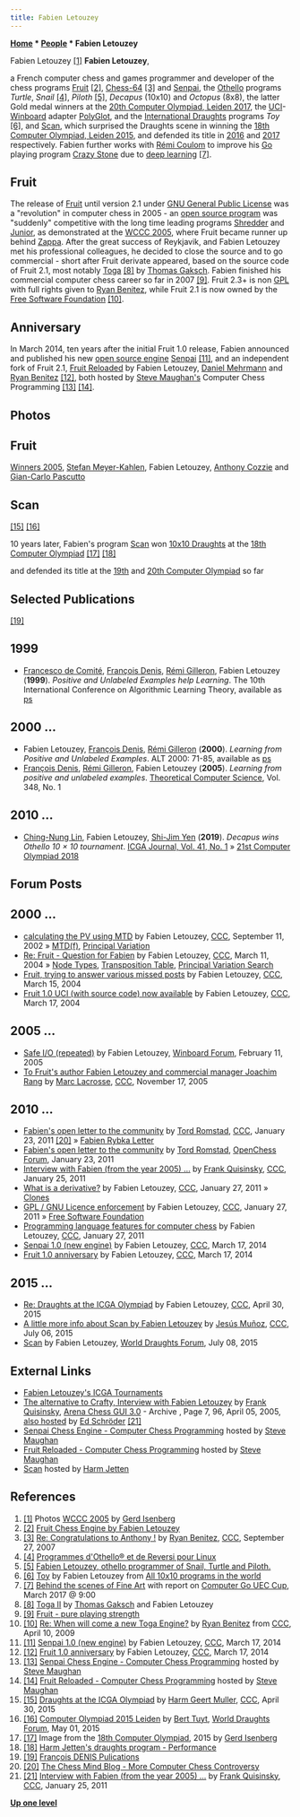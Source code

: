 ```yaml
---
title: Fabien Letouzey
---
```

**[Home](Home "Home") * [People](People "People") * Fabien Letouzey**

[](File:FabienLetouzey2005.JPG) Fabien Letouzey <a id="cite-note-1" href="#cite-ref-1">[1]</a>
**Fabien Letouzey**,

a French computer chess and games programmer and developer of the chess programs [Fruit](Fruit "Fruit") <a id="cite-note-2" href="#cite-ref-2">[2]</a>, [Chess-64](Chess-64 "Chess-64") <a id="cite-note-3" href="#cite-ref-3">[3]</a> and [Senpai](Senpai "Senpai"), the [Othello](Othello "Othello") programs *Turtle*, *Snail* <a id="cite-note-4" href="#cite-ref-4">[4]</a>, *Piloth* <a id="cite-note-5" href="#cite-ref-5">[5]</a>, *Decapus* (10x10) and *Octopus* (8x8), the latter Gold medal winners at the [20th Computer Olympiad, Leiden 2017](20th_Computer_Olympiad#Othello "20th Computer Olympiad"), the [UCI](UCI "UCI")-[Winboard](Chess_Engine_Communication_Protocol "Chess Engine Communication Protocol") adapter [PolyGlot](PolyGlot "PolyGlot"), and the [International Draughts](Draughts "Draughts") programs *Toy* <a id="cite-note-6" href="#cite-ref-6">[6]</a>, and [Scan](index.php?title=Scan&action=edit&redlink=1 "Scan (page does not exist)"), which surprised the Draughts scene in winning the [18th Computer Olympiad, Leiden 2015](18th_Computer_Olympiad#Draughts "18th Computer Olympiad"), and defended its title in [2016](19th_Computer_Olympiad#Draughts "19th Computer Olympiad") and [2017](20th_Computer_Olympiad#Draughts "20th Computer Olympiad") respectively. Fabien further works with [Rémi Coulom](R%C3%A9mi_Coulom "Rémi Coulom") to improve his [Go](Go "Go") playing program [Crazy Stone](index.php?title=Crazy_Stone&action=edit&redlink=1 "Crazy Stone (page does not exist)") due to [deep learning](Deep_Learning "Deep Learning") <a id="cite-note-7" href="#cite-ref-7">[7]</a>.

## Fruit

The release of [Fruit](Fruit "Fruit") until version 2.1 under [GNU General Public License](Free_Software_Foundation#GPL "Free Software Foundation") was a "revolution" in computer chess in 2005 - an [open source program](Category:Open_Source "Category:Open Source") was "suddenly" competitive with the long time leading programs [Shredder](Shredder "Shredder") and [Junior](Junior "Junior"), as demonstrated at the [WCCC 2005](WCCC_2005 "WCCC 2005"), where Fruit became runner up behind [Zappa](Zappa "Zappa"). After the great success of Reykjavik, and Fabien Letouzey met his professional colleagues, he decided to close the source and to go commercial - short after Fruit derivate appeared, based on the source code of Fruit 2.1, most notably [Toga](Toga "Toga") <a id="cite-note-8" href="#cite-ref-8">[8]</a> by [Thomas Gaksch](Thomas_Gaksch "Thomas Gaksch"). Fabien finished his commercial computer chess career so far in 2007 <a id="cite-note-9" href="#cite-ref-9">[9]</a>. Fruit 2.3+ is non [GPL](Free_Software_Foundation#GPL "Free Software Foundation") with full rights given to [Ryan Benitez](Ryan_Benitez "Ryan Benitez"), while Fruit 2.1 is now owned by the [Free Software Foundation](Free_Software_Foundation "Free Software Foundation") <a id="cite-note-10" href="#cite-ref-10">[10]</a>.

## Anniversary

In March 2014, ten years after the initial Fruit 1.0 release, Fabien announced and published his new [open source engine](Category:Open_Source "Category:Open Source") [Senpai](Senpai "Senpai") <a id="cite-note-11" href="#cite-ref-11">[11]</a>, and an independent fork of Fruit 2.1, [Fruit Reloaded](Fruit_Reloaded "Fruit Reloaded") by Fabien Letouzey, [Daniel Mehrmann](Daniel_Mehrmann "Daniel Mehrmann") and [Ryan Benitez](Ryan_Benitez "Ryan Benitez") <a id="cite-note-12" href="#cite-ref-12">[12]</a>, both hosted by [Steve Maughan's](Steve_Maughan "Steve Maughan") Computer Chess Programming <a id="cite-note-13" href="#cite-ref-13">[13]</a> <a id="cite-note-14" href="#cite-ref-14">[14]</a>.

## Photos

## Fruit

[](File:WinnersWCCC2005.jpg)
[Winners 2005](WCCC_2005 "WCCC 2005"), [Stefan Meyer-Kahlen](Stefan_Meyer-Kahlen "Stefan Meyer-Kahlen"), Fabien Letouzey, [Anthony Cozzie](Anthony_Cozzie "Anthony Cozzie") and [Gian-Carlo Pascutto](Gian-Carlo_Pascutto "Gian-Carlo Pascutto")

## Scan

<a id="cite-note-15" href="#cite-ref-15">[15]</a> <a id="cite-note-16" href="#cite-ref-16">[16]</a>

[](File:FabienLetouzeyScan10x10Draughts2015.JPG)
10 years later, Fabien's program [Scan](index.php?title=Scan&action=edit&redlink=1 "Scan (page does not exist)") won [10x10 Draughts](Draughts "Draughts") at the [18th Computer Olympiad](18th_Computer_Olympiad#Draughts "18th Computer Olympiad") <a id="cite-note-17" href="#cite-ref-17">[17]</a> <a id="cite-note-18" href="#cite-ref-18">[18]</a>

and defended its title at the [19th](19th_Computer_Olympiad#Draughts "19th Computer Olympiad") and [20th Computer Olympiad](20th_Computer_Olympiad#Draughts "20th Computer Olympiad") so far

## Selected Publications

<a id="cite-note-19" href="#cite-ref-19">[19]</a>

## 1999

- [Francesco de Comité](http://www2.lifl.fr/~decomite/), [François Denis](http://www.lif.univ-mrs.fr/~fdenis/), [Rémi Gilleron](https://pro.univ-lille.fr/remi-gilleron/), Fabien Letouzey (**1999**). *Positive and Unlabeled Examples help Learning*. The 10th International Conference on Algorithmic Learning Theory, available as [ps](http://www.cmi.univ-mrs.fr/%7Efdenis/alt99.ps)

## 2000 ...

- Fabien Letouzey, [François Denis](http://www.lif.univ-mrs.fr/~fdenis/), [Rémi Gilleron](https://pro.univ-lille.fr/remi-gilleron/) (**2000**). *Learning from Positive and Unlabeled Examples*. ALT 2000: 71-85, available as [ps](http://www.cmi.univ-mrs.fr/%7Efdenis/alt00a.ps)
- [François Denis](http://www.lif.univ-mrs.fr/~fdenis/), [Rémi Gilleron](https://pro.univ-lille.fr/remi-gilleron/), Fabien Letouzey (**2005**). *Learning from positive and unlabeled examples*. [Theoretical Computer Science](<https://en.wikipedia.org/wiki/Theoretical_Computer_Science_(journal)>), Vol. 348, No. 1

## 2010 ...

- [Ching-Nung Lin](index.php?title=Ching-Nung_Lin&action=edit&redlink=1 "Ching-Nung Lin (page does not exist)"), Fabien Letouzey, [Shi-Jim Yen](Shi-Jim_Yen "Shi-Jim Yen") (**2019**). *Decapus wins Othello 10 × 10 tournament*. [ICGA Journal, Vol. 41, No. 1](ICGA_Journal#41_1 "ICGA Journal") » [21st Computer Olympiad 2018](index.php?title=21st_Computer_Olympiad&action=edit&redlink=1 "21st Computer Olympiad (page does not exist)")

## Forum Posts

## 2000 ...

- [calculating the PV using MTD](https://www.stmintz.com/ccc/index.php?id=251543) by Fabien Letouzey, [CCC](CCC "CCC"), September 11, 2002 » [MTD(f)](</MTD(f)> "MTD(f)"), [Principal Variation](Principal_Variation "Principal Variation")
- [Re: Fruit - Question for Fabien](https://www.stmintz.com/ccc/index.php?id=354016) by Fabien Letouzey, [CCC](CCC "CCC"), March 11, 2004 » [Node Types](Node_Types "Node Types"), [Transposition Table](Transposition_Table "Transposition Table"), [Principal Variation Search](Principal_Variation_Search "Principal Variation Search")
- [Fruit, trying to answer various missed posts](https://www.stmintz.com/ccc/index.php?id=354644) by Fabien Letouzey, [CCC](CCC "CCC"), March 15, 2004
- [Fruit 1.0 UCI (with source code) now available](https://www.stmintz.com/ccc/index.php?id=355103) by Fabien Letouzey, [CCC](CCC "CCC"), March 17, 2004

## 2005 ...

- [Safe I/O (repeated)](http://www.open-aurec.com/wbforum/viewtopic.php?f=4&t=1622) by Fabien Letouzey, [Winboard Forum](Computer_Chess_Forums "Computer Chess Forums"), February 11, 2005
- [To Fruit's author Fabien Letouzey and commercial manager Joachim Rang](https://www.stmintz.com/ccc/index.php?id=462330) by [Marc Lacrosse](index.php?title=Marc_Lacrosse&action=edit&redlink=1 "Marc Lacrosse (page does not exist)"), [CCC](CCC "CCC"), November 17, 2005

## 2010 ...

- [Fabien's open letter to the community](http://www.talkchess.com/forum/viewtopic.php?t=37762) by [Tord Romstad](Tord_Romstad "Tord Romstad"), [CCC](CCC "CCC"), January 23, 2011 <a id="cite-note-20" href="#cite-ref-20">[20]</a> » [Fabien Rybka Letter](Fabien_Rybka_Letter "Fabien Rybka Letter")
- [Fabien's open letter to the community](http://www.open-chess.org/viewtopic.php?f=3&t=1014) by [Tord Romstad](Tord_Romstad "Tord Romstad"), [OpenChess Forum](Computer_Chess_Forums "Computer Chess Forums"), January 23, 2011
- [Interview with Fabien (from the year 2005) ...](http://www.talkchess.com/forum/viewtopic.php?t=37777) by [Frank Quisinsky](Frank_Quisinsky "Frank Quisinsky"), [CCC](CCC "CCC"), January 25, 2011
- [What is a derivative?](http://www.talkchess.com/forum/viewtopic.php?t=37820) by Fabien Letouzey, [CCC](CCC "CCC"), January 27, 2011 » [Clones](Category:Clone "Category:Clone")
- [GPL / GNU Licence enforcement](http://www.talkchess.com/forum/viewtopic.php?t=37823) by Fabien Letouzey, [CCC](CCC "CCC"), January 27, 2011 » [Free Software Foundation](Free_Software_Foundation "Free Software Foundation")
- [Programming language features for computer chess](http://talkchess.com/forum/viewtopic.php?start=0&t=37825) by Fabien Letouzey, [CCC](CCC "CCC"), January 27, 2011
- [Senpai 1.0 (new engine)](http://www.talkchess.com/forum/viewtopic.php?t=51637) by Fabien Letouzey, [CCC](CCC "CCC"), March 17, 2014
- [Fruit 1.0 anniversary](http://www.talkchess.com/forum/viewtopic.php?t=51638) by Fabien Letouzey, [CCC](CCC "CCC"), March 17, 2014

## 2015 ...

- [Re: Draughts at the ICGA Olympiad](http://www.talkchess.com/forum/viewtopic.php?t=56170&start=2) by Fabien Letouzey, [CCC](CCC "CCC"), April 30, 2015
- [A little more info about Scan by Fabien Letouzey](http://www.talkchess.com/forum/viewtopic.php?t=56884&start=4) by [Jesús Muñoz](index.php?title=Jes%C3%BAs_Mu%C3%B1oz&action=edit&redlink=1 "Jesús Muñoz (page does not exist)"), [CCC](CCC "CCC"), July 06, 2015
- [Scan](http://laatste.info/bb3/viewtopic.php?f=53&t=6786) by Fabien Letouzey, [World Draughts Forum](http://laatste.info/bb3/index.php?sid=a58b41156d433755b2d4b3dc45087638), July 08, 2015

## External Links

- [Fabien Letouzey's ICGA Tournaments](https://www.game-ai-forum.org/icga-tournaments/person.php?id=52)
- [The alternative to Crafty, Interview with Fabien Letouzey](http://www.playwitharena.com/?Newsticker:Archive_7) by [Frank Quisinsky](Frank_Quisinsky "Frank Quisinsky"), [Arena Chess GUI 3.0](Arena "Arena") - Archive , Page 7, 96, April 05, 2005, [also hosted](http://www.top-5000.nl/int/fruit.htm) by [Ed Schröder](Ed_Schroder "Ed Schroder") <a id="cite-note-21" href="#cite-ref-21">[21]</a>
- [Senpai Chess Engine - Computer Chess Programming](http://www.chessprogramming.net/senpai/) hosted by [Steve Maughan](Steve_Maughan "Steve Maughan")
- [Fruit Reloaded - Computer Chess Programming](http://www.chessprogramming.net/fruit-reloaded/) hosted by [Steve Maughan](Steve_Maughan "Steve Maughan")
- [Scan](https://hjetten.home.xs4all.nl/scan/scan.html) hosted by [Harm Jetten](index.php?title=Harm_Jetten&action=edit&redlink=1 "Harm Jetten (page does not exist)")

## References

1. <a id="cite-ref-1" href="#cite-note-1">[1]</a> Photos [WCCC 2005](WCCC_2005 "WCCC 2005") by [Gerd Isenberg](Gerd_Isenberg "Gerd Isenberg")
1. <a id="cite-ref-2" href="#cite-note-2">[2]</a> [Fruit Chess Engine by Fabien Letouzey](http://arctrix.com/nas/chess/fruit/)
1. <a id="cite-ref-3" href="#cite-note-3">[3]</a> [Re: Congratulations to Anthony !](http://www.talkchess.com/forum/viewtopic.php?t=16738&start=13) by [Ryan Benitez](Ryan_Benitez "Ryan Benitez"), [CCC](CCC "CCC"), September 27, 2007
1. <a id="cite-ref-4" href="#cite-note-4">[4]</a> [Programmes d'Othello® et de Reversi pour Linux](http://pagesperso-orange.fr/brunodlb/othelinu.htm)
1. <a id="cite-ref-5" href="#cite-note-5">[5]</a> [Fabien Letouzey, othello programmer of Snail, Turtle and Piloth.](http://www.othello.dk/book/index.php/Fabien_Letouzey)
1. <a id="cite-ref-6" href="#cite-note-6">[6]</a> [Toy](http://windames.free.fr/toy_e.html) by Fabien Letouzey from [All 10x10 programs in the world](http://windames.free.fr/apage76_e.html)
1. <a id="cite-ref-7" href="#cite-note-7">[7]</a> [Behind the scenes of Fine Art](Go#FineArtVideo "Go") with report on [Computer Go UEC Cup](https://en.wikipedia.org/wiki/Computer_Go_UEC_Cup), March 2017 @ 9:00
1. <a id="cite-ref-8" href="#cite-note-8">[8]</a> [Toga II](http://www.superchessengine.com/toga_ii.htm) by [Thomas Gaksch](Thomas_Gaksch "Thomas Gaksch") and Fabien Letouzey
1. <a id="cite-ref-9" href="#cite-note-9">[9]</a> [Fruit - pure playing strength](http://www.fruitchess.com/)
1. <a id="cite-ref-10" href="#cite-note-10">[10]</a> [Re: When will come a new Toga Engine?](http://www.talkchess.com/forum/viewtopic.php?topic_view=threads&p=260688&t=27385) by [Ryan Benitez](Ryan_Benitez "Ryan Benitez") from [CCC](CCC "CCC"), April 10, 2009
1. <a id="cite-ref-11" href="#cite-note-11">[11]</a> [Senpai 1.0 (new engine)](http://www.talkchess.com/forum/viewtopic.php?t=51637) by Fabien Letouzey, [CCC](CCC "CCC"), March 17, 2014
1. <a id="cite-ref-12" href="#cite-note-12">[12]</a> [Fruit 1.0 anniversary](http://www.talkchess.com/forum/viewtopic.php?t=51638) by Fabien Letouzey, [CCC](CCC "CCC"), March 17, 2014
1. <a id="cite-ref-13" href="#cite-note-13">[13]</a> [Senpai Chess Engine - Computer Chess Programming](http://www.chessprogramming.net/senpai/) hosted by [Steve Maughan](Steve_Maughan "Steve Maughan")
1. <a id="cite-ref-14" href="#cite-note-14">[14]</a> [Fruit Reloaded - Computer Chess Programming](http://www.chessprogramming.net/fruit-reloaded/) hosted by [Steve Maughan](Steve_Maughan "Steve Maughan")
1. <a id="cite-ref-15" href="#cite-note-15">[15]</a> [Draughts at the ICGA Olympiad](http://www.talkchess.com/forum/viewtopic.php?t=56170) by [Harm Geert Muller](Harm_Geert_Muller "Harm Geert Muller"), [CCC](CCC "CCC"), April 30, 2015
1. <a id="cite-ref-16" href="#cite-note-16">[16]</a> [Computer Olympiad 2015 Leiden](http://laatste.info/bb3/viewtopic.php?f=53&t=6700) by [Bert Tuyt](index.php?title=Bert_Tuyt&action=edit&redlink=1 "Bert Tuyt (page does not exist)"), [World Draughts Forum](http://laatste.info/bb3/index.php?sid=a58b41156d433755b2d4b3dc45087638), May 01, 2015
1. <a id="cite-ref-17" href="#cite-note-17">[17]</a> Image from the [18th Computer Olympiad](18th_Computer_Olympiad#Draughts "18th Computer Olympiad"), 2015 by [Gerd Isenberg](Gerd_Isenberg "Gerd Isenberg")
1. <a id="cite-ref-18" href="#cite-note-18">[18]</a> [Harm Jetten's draughts program - Performance](http://hjetten.home.xs4all.nl/dameng.html#perform)
1. <a id="cite-ref-19" href="#cite-note-19">[19]</a> [François DENIS Pulications](http://www.lif.univ-mrs.fr/~fdenis/)
1. <a id="cite-ref-20" href="#cite-note-20">[20]</a> [The Chess Mind Blog - More Computer Chess Controversy](http://www.thechessmind.net/blog/2011/1/24/more-computer-chess-controversy.html)
1. <a id="cite-ref-21" href="#cite-note-21">[21]</a> [Interview with Fabien (from the year 2005) ...](http://www.talkchess.com/forum/viewtopic.php?t=37777) by [Frank Quisinsky](Frank_Quisinsky "Frank Quisinsky"), [CCC](CCC "CCC"), January 25, 2011

**[Up one level](People "People")**

